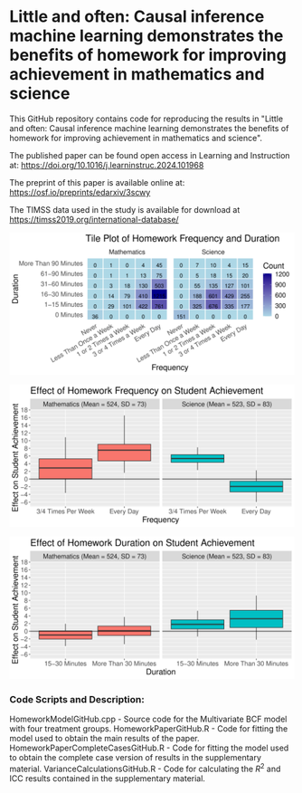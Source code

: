 # Little and often: Causal inference machine learning demonstrates the benefits of homework for improving achievement in mathematics and science

This GitHub repository contains code for reproducing the results in "Little and often: Causal inference machine learning demonstrates the benefits of homework for improving achievement in mathematics and science".

The published paper can be found open access in Learning and Instruction at: https://doi.org/10.1016/j.learninstruc.2024.101968

The preprint of this paper is available online at: https://osf.io/preprints/edarxiv/3scwy

The TIMSS data used in the study is available for download at https://timss2019.org/international-database/

![alt text](https://github.com/Nathan-McJames/Homework-Paper/blob/main/Pictures/tile_plot.svg?raw=true)

![alt text](https://github.com/Nathan-McJames/Homework-Paper/blob/main/Pictures/frequency_effects.svg?raw=true)

![alt text](https://github.com/Nathan-McJames/Homework-Paper/blob/main/Pictures/duration_effects.svg?raw=true)

### Code Scripts and Description:

HomeworkModelGitHub.cpp - Source code for the Multivariate BCF model with four treatment groups.
HomeworkPaperGitHub.R - Code for fitting the model used to obtain the main results of the paper.
HomeworkPaperCompleteCasesGitHub.R - Code for fitting the model used to obtain the complete case version of results in the supplementary material.
VarianceCalculationsGitHub.R - Code for calculating the $R^2$ and ICC results contained in the supplementary material.



